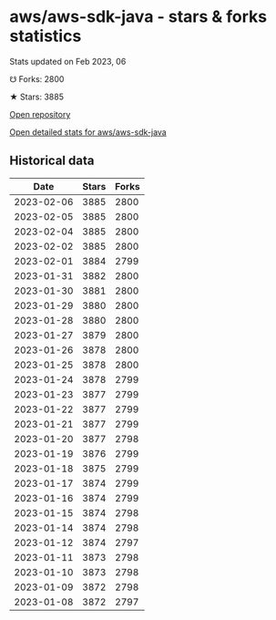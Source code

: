 # aws/aws-sdk-java - stars & forks statistics

Stats updated on Feb 2023, 06

☋ Forks: 2800

★ Stars: 3885

[Open repository](https://github.com/aws/aws-sdk-java)

[Open detailed stats for aws/aws-sdk-java](https://reviewgithub.com/rep/aws/aws-sdk-java)

## Historical data
| Date | Stars | Forks |
|------|-------|-------|
| 2023-02-06 | 3885 | 2800 | 
| 2023-02-05 | 3885 | 2800 | 
| 2023-02-04 | 3885 | 2800 | 
| 2023-02-02 | 3885 | 2800 | 
| 2023-02-01 | 3884 | 2799 | 
| 2023-01-31 | 3882 | 2800 | 
| 2023-01-30 | 3881 | 2800 | 
| 2023-01-29 | 3880 | 2800 | 
| 2023-01-28 | 3880 | 2800 | 
| 2023-01-27 | 3879 | 2800 | 
| 2023-01-26 | 3878 | 2800 | 
| 2023-01-25 | 3878 | 2800 | 
| 2023-01-24 | 3878 | 2799 | 
| 2023-01-23 | 3877 | 2799 | 
| 2023-01-22 | 3877 | 2799 | 
| 2023-01-21 | 3877 | 2799 | 
| 2023-01-20 | 3877 | 2798 | 
| 2023-01-19 | 3876 | 2799 | 
| 2023-01-18 | 3875 | 2799 | 
| 2023-01-17 | 3874 | 2799 | 
| 2023-01-16 | 3874 | 2799 | 
| 2023-01-15 | 3874 | 2798 | 
| 2023-01-14 | 3874 | 2798 | 
| 2023-01-12 | 3874 | 2797 | 
| 2023-01-11 | 3873 | 2798 | 
| 2023-01-10 | 3873 | 2798 | 
| 2023-01-09 | 3872 | 2798 | 
| 2023-01-08 | 3872 | 2797 | 

